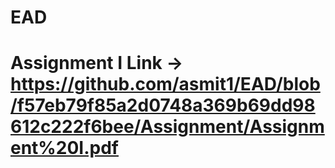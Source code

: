 # EAD

# Assignment I Link -> https://github.com/asmit1/EAD/blob/f57eb79f85a2d0748a369b69dd98612c222f6bee/Assignment/Assignment%20I.pdf
